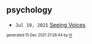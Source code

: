 ## psychology


* <code>Jul 19, 2021</code> [Seeing Voices](2021-07-19T15-32-44-seeing-voices.md)

<sup><sub>generated 15 Dec 2021 21:26:44 by <a href='https://github.com/senorprogrammer/til'>til</a></sub></sup>
